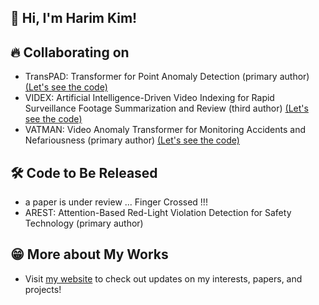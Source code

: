 ## 👋 Hi, I'm Harim Kim!

## 🔥 Collaborating on
- TransPAD: Transformer for Point Anomaly Detection (primary author) [(Let's see the code)](https://github.com/nth221/TransPAD)
- VIDEX: Artificial Intelligence-Driven Video Indexing for Rapid Surveillance Footage Summarization and Review (third author) [(Let's see the code)](https://github.com/nth221/videx)
- VATMAN: Video Anomaly Transformer for Monitoring Accidents and Nefariousness (primary author) [(Let's see the code)](https://github.com/nth221/vatman)

## 🛠️ Code to Be Released
- a paper is under review ... Finger Crossed !!!
- AREST: Attention-Based Red-Light Violation Detection for Safety Technology (primary author)

## 😁 More about My Works
- Visit [my website](https://hrkim153.github.io/) to check out updates on my interests, papers, and projects!
  
<!--
**hrkim153/hrkim153** is a ✨ _special_ ✨ repository because its `README.md` (this file) appears on your GitHub profile.

Here are some ideas to get you started:

- 🔭 I’m currently working on ...
- 🌱 I’m currently learning ...
- 👯 I’m looking to collaborate on ...
- 🤔 I’m looking for help with ...
- 💬 Ask me about ...
- 📫 How to reach me: ...
- 😄 Pronouns: ...
- ⚡ Fun fact: ...
-->

